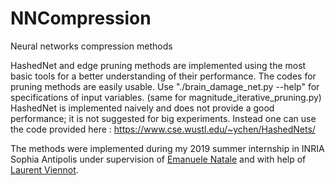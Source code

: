 # NNCompression
Neural networks compression methods 

HashedNet and edge pruning methods are implemented using the most basic tools for a better understanding of their performance.
The codes for pruning methods are easily usable.
Use "./brain_damage_net.py --help" for specifications of input variables. (same for magnitude_iterative_pruning.py)
HashedNet is implemented naively and does not provide a good performance; it is not suggested for big experiments. 
Instead one can use the code provided here : https://www.cse.wustl.edu/~ychen/HashedNets/


The methods were implemented during my 2019 summer internship in INRIA Sophia Antipolis under supervision of [Emanuele Natale](https://sites.google.com/view/enatale) and with help of [Laurent Viennot](https://who.rocq.inria.fr/Laurent.Viennot/).
